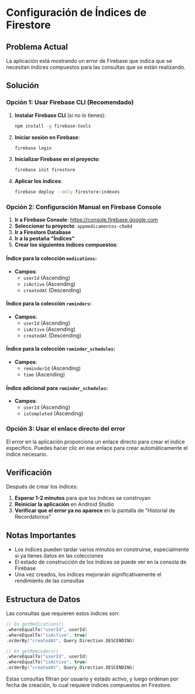 # Configuración de Índices de Firestore

## Problema Actual
La aplicación está mostrando un error de Firebase que indica que se necesitan índices compuestos para las consultas que se están realizando.

## Solución

### Opción 1: Usar Firebase CLI (Recomendado)

1. **Instalar Firebase CLI** (si no lo tienes):
   ```bash
   npm install -g firebase-tools
   ```

2. **Iniciar sesión en Firebase**:
   ```bash
   firebase login
   ```

3. **Inicializar Firebase en el proyecto**:
   ```bash
   firebase init firestore
   ```

4. **Aplicar los índices**:
   ```bash
   firebase deploy --only firestore:indexes
   ```

### Opción 2: Configuración Manual en Firebase Console

1. **Ir a Firebase Console**: https://console.firebase.google.com
2. **Seleccionar tu proyecto**: `appmedicamentos-c9a8d`
3. **Ir a Firestore Database**
4. **Ir a la pestaña "Índices"**
5. **Crear los siguientes índices compuestos**:

#### Índice para la colección `medications`:
- **Campos**: 
  - `userId` (Ascending)
  - `isActive` (Ascending) 
  - `createdAt` (Descending)

#### Índice para la colección `reminders`:
- **Campos**:
  - `userId` (Ascending)
  - `isActive` (Ascending)
  - `createdAt` (Descending)

#### Índice para la colección `reminder_schedules`:
- **Campos**:
  - `reminderId` (Ascending)
  - `time` (Ascending)

#### Índice adicional para `reminder_schedules`:
- **Campos**:
  - `userId` (Ascending)
  - `isCompleted` (Ascending)

### Opción 3: Usar el enlace directo del error

El error en la aplicación proporciona un enlace directo para crear el índice específico. Puedes hacer clic en ese enlace para crear automáticamente el índice necesario.

## Verificación

Después de crear los índices:

1. **Esperar 1-2 minutos** para que los índices se construyan
2. **Reiniciar la aplicación** en Android Studio
3. **Verificar que el error ya no aparece** en la pantalla de "Historial de Recordatorios"

## Notas Importantes

- Los índices pueden tardar varios minutos en construirse, especialmente si ya tienes datos en las colecciones
- El estado de construcción de los índices se puede ver en la consola de Firebase
- Una vez creados, los índices mejorarán significativamente el rendimiento de las consultas

## Estructura de Datos

Las consultas que requieren estos índices son:

```kotlin
// En getMedications()
.whereEqualTo("userId", userId)
.whereEqualTo("isActive", true)
.orderBy("createdAt", Query.Direction.DESCENDING)

// En getReminders()
.whereEqualTo("userId", userId)
.whereEqualTo("isActive", true)
.orderBy("createdAt", Query.Direction.DESCENDING)
```

Estas consultas filtran por usuario y estado activo, y luego ordenan por fecha de creación, lo cual requiere índices compuestos en Firestore. 